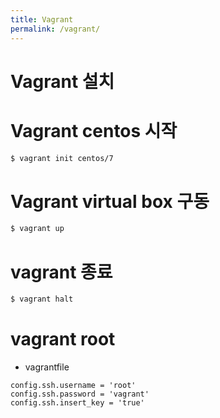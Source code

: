 ```yaml
---
title: Vagrant
permalink: /vagrant/
---
```


# Vagrant 설치

# Vagrant centos 시작
```bash
$ vagrant init centos/7
```

# Vagrant virtual box 구동
```bash
$ vagrant up
```

# vagrant 종료
```bash
$ vagrant halt
```

# vagrant root  
- vagrantfile  
```properties
config.ssh.username = 'root'
config.ssh.password = 'vagrant'
config.ssh.insert_key = 'true'
```
